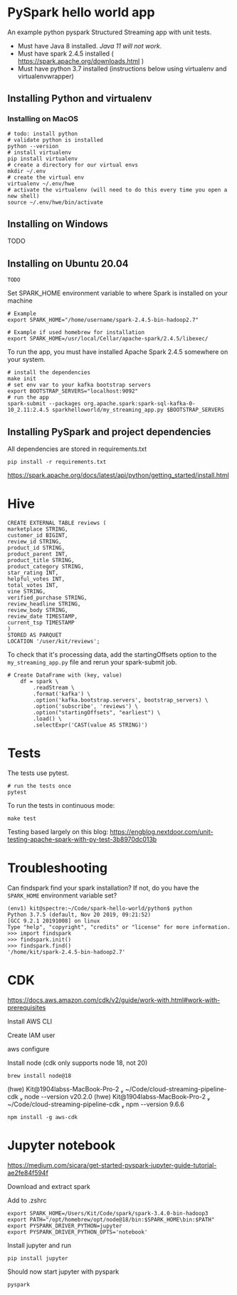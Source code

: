 # PySpark hello world app

An example python pyspark Structured Streaming app with unit tests.

- Must have Java 8 installed. *Java 11 will not work*.
- Must have spark 2.4.5 installed ( https://spark.apache.org/downloads.html )
- Must have python 3.7 installed (instructions below using virtualenv and virtualenvwrapper)




## Installing Python and virtualenv

### Installing on MacOS
```
# todo: install python
# validate python is installed
python --version
# install virtualenv
pip install virtualenv
# create a directory for our virtual envs
mkdir ~/.env
# create the virtual env
virtualenv ~/.env/hwe
# activate the virtualenv (will need to do this every time you open a new shell)
source ~/.env/hwe/bin/activate
```

## Installing on Windows

TODO

## Installing on Ubuntu 20.04
```
TODO
```

Set SPARK_HOME environment variable to where Spark is installed on your machine

```
# Example
export SPARK_HOME="/home/username/spark-2.4.5-bin-hadoop2.7"

# Example if used homebrew for installation
export SPARK_HOME=/usr/local/Cellar/apache-spark/2.4.5/libexec/
```

To run the app, you must have installed Apache Spark 2.4.5 somewhere on your system.
```
# install the dependencies
make init
# set env var to your kafka bootstrap servers
export BOOTSTRAP_SERVERS="localhost:9092"
# run the app 
spark-submit --packages org.apache.spark:spark-sql-kafka-0-10_2.11:2.4.5 sparkhelloworld/my_streaming_app.py $BOOTSTRAP_SERVERS
```


## Installing PySpark and project dependencies

All dependencies are stored in requirements.txt
```
pip install -r requirements.txt
```


https://spark.apache.org/docs/latest/api/python/getting_started/install.html















# Hive

```
CREATE EXTERNAL TABLE reviews (
marketplace STRING,
customer_id BIGINT,
review_id STRING,
product_id STRING,
product_parent INT,
product_title STRING,
product_category STRING,
star_rating INT,
helpful_votes INT,
total_votes INT,
vine STRING,
verified_purchase STRING,
review_headline STRING,
review_body STRING,
review_date TIMESTAMP,
current_tsp TIMESTAMP
)
STORED AS PARQUET
LOCATION '/user/kit/reviews';
```

To check that it's processing data, add the startingOffsets option to the `my_streaming_app.py` file and rerun your spark-submit job.
```
# Create DataFrame with (key, value)
    df = spark \
        .readStream \
        .format('kafka') \
        .option('kafka.bootstrap.servers', bootstrap_servers) \
        .option('subscribe', 'reviews') \
        .option("startingOffsets", "earliest") \
        .load() \
        .selectExpr('CAST(value AS STRING)')
```

# Tests

The tests use pytest.

```
# run the tests once
pytest
```

To run the tests in continuous mode:
```
make test
```

Testing based largely on this blog:
https://engblog.nextdoor.com/unit-testing-apache-spark-with-py-test-3b8970dc013b

# Troubleshooting

Can findspark find your spark installation? If not, do you have the `SPARK_HOME` environment variable set?

```
(env1) kit@spectre:~/Code/spark-hello-world/python$ python
Python 3.7.5 (default, Nov 20 2019, 09:21:52) 
[GCC 9.2.1 20191008] on linux
Type "help", "copyright", "credits" or "license" for more information.
>>> import findspark
>>> findspark.init()
>>> findspark.find()
'/home/kit/spark-2.4.5-bin-hadoop2.7'
```




# CDK


https://docs.aws.amazon.com/cdk/v2/guide/work-with.html#work-with-prerequisites

Install AWS CLI

Create IAM user

aws configure

Install node (cdk only supports node 18, not 20)
```
brew install node@18
```

(hwe)  Kit@1904labss-MacBook-Pro-2  ~/Code/cloud-streaming-pipeline-cdk  node --version
v20.2.0
(hwe)  Kit@1904labss-MacBook-Pro-2  ~/Code/cloud-streaming-pipeline-cdk  npm --version
9.6.6

```
npm install -g aws-cdk
```


# Jupyter notebook

https://medium.com/sicara/get-started-pyspark-jupyter-guide-tutorial-ae2fe84f594f

Download and extract spark

Add to .zshrc

```
export SPARK_HOME=/Users/Kit/Code/spark/spark-3.4.0-bin-hadoop3
export PATH="/opt/homebrew/opt/node@18/bin:$SPARK_HOME\bin:$PATH"
export PYSPARK_DRIVER_PYTHON=jupyter
export PYSPARK_DRIVER_PYTHON_OPTS='notebook'
```

Install jupyter and run
```
pip install jupyter
```

Should now start jupyter with pyspark
```
pyspark
```